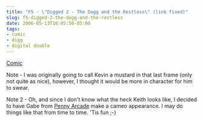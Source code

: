 ```yaml
---
title: "F5 - \"Digged 2 - The Dugg and the Restless\" (link fixed)"
slug: f5-digged-2-the-dugg-and-the-restless
date: 2006-05-13T16:05:56-05:00
tags:
- comic
- digg
- digital double
---
```

[Comic](http://digitaldouble.smackjeeves.com/comics/54173/)

Note - I was originally going to call Kevin a mustard in that last frame (only not quite as nice), however, I thought it would be more in character for him to swear.

Note 2 - Oh, and since I don't know what the heck Keith looks like, I decided to have Gabe from [Penny Arcade](http://www.penny-arcade.com) make a cameo appearance. I may do things like that from time to time. 'Tis fun ;-)

